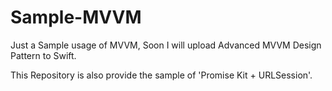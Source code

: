 # Sample-MVVM
Just a Sample usage of MVVM, Soon I will upload Advanced MVVM Design Pattern to Swift.

This Repository is also provide the sample of 'Promise Kit + URLSession'.

